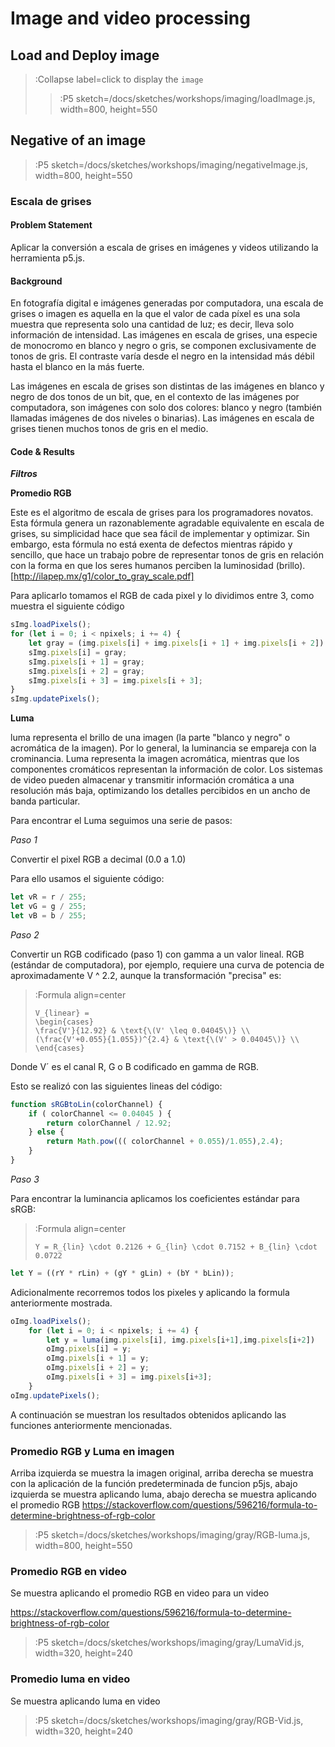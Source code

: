 # Image and video processing





## Load and Deploy image

> :Collapse label=click to display the `image`
>
> > :P5 sketch=/docs/sketches/workshops/imaging/loadImage.js, width=800, height=550




## Negative of an image

> :P5 sketch=/docs/sketches/workshops/imaging/negativeImage.js, width=800, height=550






### Escala de grises

#### Problem Statement


Aplicar la conversión a escala de grises en imágenes y videos utilizando la herramienta p5.js.

#### Background


En fotografía digital e imágenes generadas por computadora, una escala de grises o imagen es aquella en la que el valor de cada píxel es una sola muestra que representa solo una cantidad de luz; es decir, lleva solo información de intensidad. Las imágenes en escala de grises, una especie de monocromo en blanco y negro o gris, se componen exclusivamente de tonos de gris. El contraste varía desde el negro en la intensidad más débil hasta el blanco en la más fuerte.


Las imágenes en escala de grises son distintas de las imágenes en blanco y negro de dos tonos de un bit, que, en el contexto de las imágenes por computadora, son imágenes con solo dos colores: blanco y negro (también llamadas imágenes de dos niveles o binarias). Las imágenes en escala de grises tienen muchos tonos de gris en el medio.

#### Code & Results


**_Filtros_**

**Promedio RGB**

Este es el algoritmo de escala de grises para los programadores novatos. Esta fórmula genera un razonablemente agradable equivalente en escala de grises, su simplicidad hace que sea fácil de implementar y optimizar. Sin embargo, esta fórmula no está exenta de defectos mientras rápido y sencillo, que hace un trabajo pobre de representar tonos de gris en relación con la forma en que los seres humanos perciben la luminosidad (brillo).
[http://ilapep.mx/g1/color_to_gray_scale.pdf]

Para aplicarlo tomamos el RGB de cada pixel y lo dividimos entre 3, como muestra el siguiente código

``` js
sImg.loadPixels();
for (let i = 0; i < npixels; i += 4) {
    let gray = (img.pixels[i] + img.pixels[i + 1] + img.pixels[i + 2]) / 3;
    sImg.pixels[i] = gray;
    sImg.pixels[i + 1] = gray;
    sImg.pixels[i + 2] = gray;
    sImg.pixels[i + 3] = img.pixels[i + 3];
}
sImg.updatePixels();
```

**Luma**

luma representa el brillo de una imagen (la parte "blanco y negro" o acromática de la imagen). Por lo general, la luminancia se empareja con la crominancia. Luma representa la imagen acromática, mientras que los componentes cromáticos representan la información de color. Los sistemas de video pueden almacenar y transmitir información cromática a una resolución más baja, optimizando los detalles percibidos en un ancho de banda particular.

Para encontrar el Luma seguimos una serie de pasos:

*Paso 1*

Convertir el pixel RGB a decimal (0.0 a 1.0)

Para ello usamos el siguiente código:

``` js
let vR = r / 255;
let vG = g / 255;
let vB = b / 255;
```

*Paso 2*

Convertir un RGB codificado (paso 1) con gamma a un valor lineal. RGB (estándar de computadora), por ejemplo, requiere una curva de potencia de aproximadamente V ^ 2.2, aunque la transformación "precisa" es:


> :Formula align=center
>
> ```
> V_{linear} = 
> \begin{cases}
> \frac{V'}{12.92} & \text{\(V' \leq 0.04045\)} \\
> (\frac{V'+0.055}{1.055})^{2.4} & \text{\(V' > 0.04045\)} \\
> \end{cases}
> ```


Donde V´ es el canal R, G o B codificado en gamma de RGB.

Esto se realizó con las siguientes lineas del código:

``` js
function sRGBtoLin(colorChannel) {
    if ( colorChannel <= 0.04045 ) {
        return colorChannel / 12.92;
    } else {
        return Math.pow((( colorChannel + 0.055)/1.055),2.4);
    }
}
```

*Paso 3*

Para encontrar la luminancia aplicamos los coeficientes estándar para sRGB:



> :Formula align=center
>
> ```
> Y = R_{lin} \cdot 0.2126 + G_{lin} \cdot 0.7152 + B_{lin} \cdot 0.0722
> ```


``` js
let Y = ((rY * rLin) + (gY * gLin) + (bY * bLin));
```

Adicionalmente recorremos todos los pixeles y aplicando la formula anteriormente mostrada.

``` js
oImg.loadPixels();
    for (let i = 0; i < npixels; i += 4) {
        let y = luma(img.pixels[i], img.pixels[i+1],img.pixels[i+2])
        oImg.pixels[i] = y;
        oImg.pixels[i + 1] = y;
        oImg.pixels[i + 2] = y;
        oImg.pixels[i + 3] = img.pixels[i+3];
    }
oImg.updatePixels();
```

A continuación se muestran los resultados obtenidos aplicando las funciones anteriormente mencionadas.

### Promedio RGB y Luma en imagen

Arriba izquierda se muestra la imagen original, arriba derecha se muestra con la aplicación de la función predeterminada de funcion p5js, abajo izquierda se muestra aplicando luma, abajo derecha se muestra aplicando el promedio RGB
https://stackoverflow.com/questions/596216/formula-to-determine-brightness-of-rgb-color

> :P5 sketch=/docs/sketches/workshops/imaging/gray/RGB-luma.js, width=800, height=550

### Promedio RGB en video

Se muestra aplicando el promedio RGB en video para un video

https://stackoverflow.com/questions/596216/formula-to-determine-brightness-of-rgb-color

> :P5 sketch=/docs/sketches/workshops/imaging/gray/LumaVid.js, width=320, height=240

### Promedio luma en video

Se muestra aplicando luma en video

> :P5 sketch=/docs/sketches/workshops/imaging/gray/RGB-Vid.js, width=320, height=240




